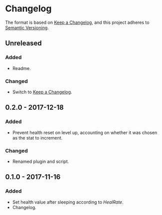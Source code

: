 # Changelog

The format is based on [Keep a Changelog], and this project adheres to
[Semantic Versioning].

## Unreleased

### Added

- Readme.

### Changed

- Switch to [Keep a Changelog].

## 0.2.0 - 2017-12-18

### Added

- Prevent health reset on level up, accounting on whether it was chosen as the
  stat to increment.

### Changed

- Renamed plugin and script.

## 0.1.0 - 2017-11-16

### Added

- Set health value after sleeping according to _HealRate_.
- Changelog.


[Keep a Changelog]: https://keepachangelog.com/en/1.0.0/
[Semantic Versioning]: https://semver.org/spec/v2.0.0.html
